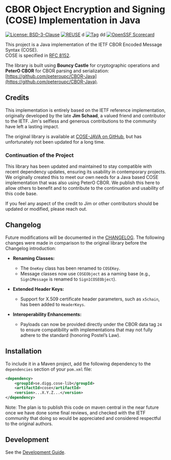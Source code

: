 # CBOR Object Encryption and Signing (COSE) Implementation in Java

[![License: BSD-3-Clause](https://img.shields.io/badge/License-BSD%203--Clause-blue?style=for-the-badge)](LICENSE)
[![REUSE](https://img.shields.io/badge/dynamic/json?url=https%3A%2F%2Fapi.reuse.software%2Fstatus%2Fgithub.com%2Fdiggsweden%2Fcose-lib&query=status&style=for-the-badge&label=REUSE)](https://api.reuse.software/info/github.com/diggsweden/cose-lib)
d
[![Tag](https://img.shields.io/github/v/tag/diggsweden/cose?style=for-the-badge&color=green)](https://github.com/diggsweden/cose-lib/tags)
dd
[![OpenSSF Scorecard](https://api.scorecard.dev/projects/github.com/diggsweden/cose-lib/badge?style=for-the-badge)](https://scorecard.dev/viewer/?uri=github.com/diggsweden/cose-lib)

This project is a Java implementation of the IETF CBOR Encoded Message Syntax (COSE).  
COSE is specified in [RFC 8152](https://tools.ietf.org/html/rfc8152).

The library is built using **Bouncy Castle** for cryptographic operations and **PeterO CBOR** for CBOR parsing and serialization: [https://github.com/peteroupc/CBOR-Java](https://github.com/peteroupc/CBOR-Java).

## Credits

This implementation is entirely based on the IETF reference implementation, originally developed by the late **Jim Schaad**, a valued friend and contributor to the IETF. Jim's selfless and generous contributions to the community have left a lasting impact.

The original library is available at [COSE-JAVA on GitHub](https://github.com/cose-wg/COSE-JAVA),
but has unfortunately not been updated for a long time.

### Continuation of the Project

This library has been updated and maintained to stay compatible with recent dependency updates,
ensuring its usability in contemporary projects.
We originally created this to meet our own needs for a Java based COSE implementation that was also using PeterO CBOR.
We publish this here to allow others to benefit and to contribute to the continuation and usability of this code base.

If you feel any aspect of the credit to Jim or other contributors should be updated or modified, please reach out.

## Changelog

Future modifications will be documented in the [CHANGELOG](CHANGELOG.md).
The following changes were made in comparison to the original library before the Changelog introduction:

- **Renaming Classes:**
  - The `OneKey` class has been renamed to `COSEKey`.
  - Message classes now use `COSEObject` as a naming base (e.g., `Sign1Message` is renamed to `Sign1COSEObject`).

- **Extended Header Keys:**
  - Support for X.509 certificate header parameters, such as `x5chain`, has been added to `HeaderKeys`.

- **Interoperability Enhancements:**
  - Payloads can now be provided directly under the CBOR data tag `24` to ensure compatibility with implementations that may not fully adhere to the standard (honoring Postel’s Law).

## Installation

To include it in a Maven project, add the following dependency to the `dependencies` section of your `pom.xml` file:

```xml
<dependency>
    <groupId>se.digg.cose-lib</groupId>
    <artifactId>cose</artifactId>
    <version>...X.Y.Z...</version>
</dependency>
```
Note: The plan is to publish this code on maven central in the near future once we have done some final reviews,
and checked with the IETF community that doing so would be appreciated and considered respectful to the original authors.

## Development

See the [Development Guide](docs/DEVELOPMENT.md).
